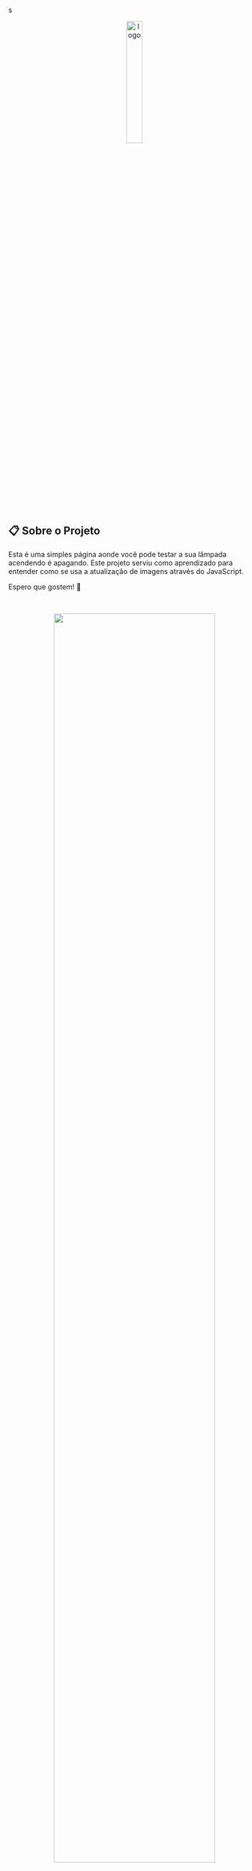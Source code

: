 s  <p align="center">
    <img alt="logo" src="./GitHub/Icone.png" width="25%">
  </p>
  
  ## :clipboard: Sobre o Projeto
  
  Esta é uma simples página aonde você pode testar a sua lâmpada acendendo é apagando. Este projeto serviu como aprendizado para entender como se usa a atualização de imagens através do JavaScript.
 
  Espero que gostem! 👀
  
  <br>
  <p align="center">
    <img alt"Video" src="./GitHub/Teste a sua lâmpada.gif" width="80%">
  </p>
  <br>

## :computer: Tecnologias utilizadas
  
 O projeto foi desenvolvido utilizando as seguintes tecnologias:
  
 - [HTML](https://developer.mozilla.org/pt-BR/docs/Web/HTML)
 - [CSS](https://developer.mozilla.org/pt-BR/docs/Web/CSS)
 - [JavaScript](https://www.javascript.com/)

## 🕵️‍♂️ Para clonar o repositório utilize:
```bash
 git clone https://github.com/degabrielofi/TesteSuaLampada
```
 ## 




